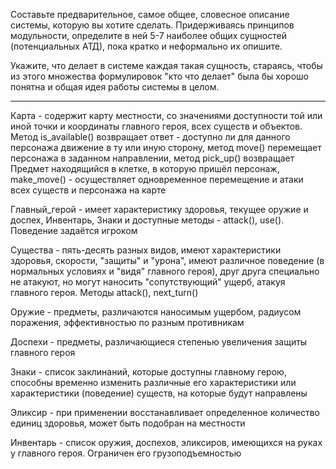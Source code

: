 Составьте предварительное, самое общее, словесное описание системы, которую вы хотите сделать. Придерживаясь принципов модульности, определите в ней 5-7 наиболее общих сущностей (потенциальных АТД), пока кратко и неформально их опишите.

Укажите, что делает в системе каждая такая сущность, стараясь, чтобы из этого множества формулировок "кто что делает" была бы хорошо понятна и общая идея работы системы в целом.

---

Карта - содержит карту местности, со значениями доступности той или иной точки и координаты главного героя, всех существ и объектов. Метод is_available() возвращает ответ - доступно ли для данного персонажа движение в ту или иную сторону, метод move() перемещает персонажа в заданном направлении, метод pick_up() возвращает Предмет находящийся в клетке, в которую пришёл персонаж, make_move() - осуществляет одновременное перемещение и атаки всех существ и персонажа на карте

Главный_герой - имеет характеристику здоровья, текущее оружие и доспех, Инвентарь, Знаки и доступные методы - attack(), use(). Поведение задаётся игроком

Существа - пять-десять разных видов, имеют характеристики здоровья, скорости, "защиты" и "урона", имеют различное поведение (в нормальных условиях и "видя" главного героя), друг друга специально не атакуют, но могут наносить "сопутствующий" ущерб, атакуя главного героя. Методы attack(), next_turn()

Оружие - предметы, различаются наносимым ущербом, радиусом поражения, эффективностью по разным противникам

Доспехи - предметы, различающиеся степенью увеличения защиты главного героя

Знаки - список заклинаний, которые доступны главному герою, способны временно изменить различные его характеристики или характеристики (поведение) существ, на которые будут направлены

Эликсир - при применении восстанавливает определенное количество единиц здоровья, может быть подобран на местности

Инвентарь - список оружия, доспехов, эликсиров, имеющихся на руках у главного героя. Ограничен его грузоподъемностью
